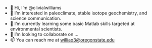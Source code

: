 - 👋 Hi, I’m @olivialwilliams
- 👀 I’m interested in paleoclimate, stable isotope geochemistry, and science communication.
- 🌱 I’m currently learning some basic Matlab skills targeted at environmental scientists.
- 💞️ I’m looking to collaborate on ...
- 📫 You can reach me at williao3@oregonstate.edu

<!---
olivialwilliams/olivialwilliams is a ✨ special ✨ repository because its `README.md` (this file) appears on your GitHub profile.
You can click the Preview link to take a look at your changes.
--->
